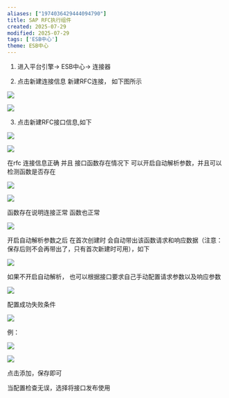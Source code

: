 ```yaml
---
aliases: ["1974036429444094790"]
title: SAP RFC执行组件
created: 2025-07-29
modified: 2025-07-29
tags: ['ESB中心']
theme: ESB中心
---
```


1. 进入平台引擎-> ESB中心-> 连接器

2. 点击新建连接信息 新建RFC连接， 如下图所示

![](https://myhelpdoc.oss-cn-heyuan.aliyuncs.com/mdimages/6c67852977ffb8952300b0ef79978af8.jpg)

![](https://myhelpdoc.oss-cn-heyuan.aliyuncs.com/mdimages/ae9c6cc91a0fdc0c64b3df40db6a67cd.jpg)

3. 点击新建RFC接口信息,如下

![](https://myhelpdoc.oss-cn-heyuan.aliyuncs.com/mdimages/12d1f59ee65e3a39478694d2aeaf98cb.jpg)

![](https://myhelpdoc.oss-cn-heyuan.aliyuncs.com/mdimages/f84769c469014af13a28a78c73233e1b.jpg)

在rfc 连接信息正确 并且 接口函数存在情况下 可以开启自动解析参数，并且可以检测函数是否存在

![](https://myhelpdoc.oss-cn-heyuan.aliyuncs.com/mdimages/1649e0400cb19ef7f7c5a3d133775d8e.jpg)

![](https://myhelpdoc.oss-cn-heyuan.aliyuncs.com/mdimages/bb3761707ca78def3d466113e62ed5b4.jpg)

函数存在说明连接正常 函数也正常

![](https://myhelpdoc.oss-cn-heyuan.aliyuncs.com/mdimages/6dab1f51888673aab25fca7906231f00.jpg)

开启自动解析参数之后 在首次创建时 会自动带出该函数请求和响应数据（注意：保存后则不会再带出了，只有首次新建时可用），如下

![](https://myhelpdoc.oss-cn-heyuan.aliyuncs.com/mdimages/abf1cd168c59f27e60a1e38063c4bfe3.jpg)

如果不开启自动解析， 也可以根据接口要求自己手动配置请求参数以及响应参数

![](https://myhelpdoc.oss-cn-heyuan.aliyuncs.com/mdimages/91704e6174a7d479526facb098fb1467.jpg)

配置成功失败条件

![](https://myhelpdoc.oss-cn-heyuan.aliyuncs.com/mdimages/2065c7d0885a21805c38a12b5c09e757.jpg)

例：

![](https://myhelpdoc.oss-cn-heyuan.aliyuncs.com/mdimages/99514157425f2c2599014dd3ef272f15.jpg)

![](https://myhelpdoc.oss-cn-heyuan.aliyuncs.com/mdimages/7d35dac4eeb38b8cfd30efac5246482c.jpg)

点击添加，保存即可

当配置检查无误，选择将接口发布使用

